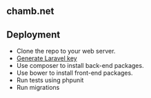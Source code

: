 ## chamb.net

## Deployment
- Clone the repo to your web server.
- [Generate Laravel key][laravel_recipes_generate_key]
- Use composer to install back-end packages.
- Use bower to install front-end packages.
- Run tests using phpunit
- Run migrations 


[laravel_recipes_generate_key]: http://laravel-recipes.com/recipes/283/generating-a-new-application-key
